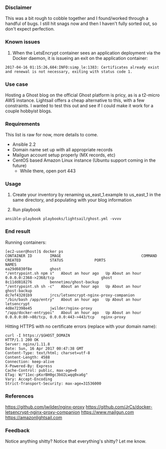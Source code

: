 ### Disclaimer
This was a bit rough to cobble together and I found/worked through a handful of bugs. I still hit snags now and then I haven't fully sorted out, so don't expect perfection.

### Known issues
1. When the LetsEncrypt container sees an application deployment via the Docker daemon, it is issueing an exit on the application container:
```
2017-04-16 01:15:26,604:INFO:simp_le:1383: Certificates already exist and renewal is not necessary, exiting with status code 1.
```

### Use case
Hosting a Ghost blog on the official Ghost platform is pricy, as is a t2-micro AWS instance. Lightsail offers a cheap alternative to this, with a few constraints. I wanted to test this out and see if I could make it work for a couple hobbyist blogs.

### Requirements
This list is raw for now, more details to come.

* Ansible 2.2
* Domain name set up with all appropriate records
* Mailgun account setup properly (MX records, etc)
* CentOS based Amazon Linux instance (Ubuntu support coming in the future)
  * While there, open port 443

### Usage
1. Create your inventory by renaming us_east_1.example to us_east_1 in the same directory, and populating with your blog information

2. Run playbook
```
ansible-playbook playbooks/lightsail/ghost.yml -vvvv
```

### End result
Running containers:
```
[ec2-user@host]$ docker ps
CONTAINER ID        IMAGE                                    COMMAND                  CREATED             STATUS              PORTS                                      NAMES
ea29d6030f8e        ghost                                    "/entrypoint.sh npm s"   About an hour ago   Up About an hour    0.0.0.0:2368->2368/tcp                     ghost
8c11dd818276        bennetimo/ghost-backup                   "/entrypoint.sh sh -c"   About an hour ago   Up About an hour                                               ghost-backup
dc7ef43201b9        jrcs/letsencrypt-nginx-proxy-companion   "/bin/bash /app/entry"   About an hour ago   Up About an hour                                               letsencrypt
4d8e72398e45        jwilder/nginx-proxy                      "/app/docker-entrypoi"   About an hour ago   Up About an hour    0.0.0.0:80->80/tcp, 0.0.0.0:443->443/tcp   nginx-proxy
```

Hitting HTTPS with no certificate errors (replace with your domain name):
```
curl -I https://$GHOST_DOMAIN
HTTP/1.1 200 OK
Server: nginx/1.11.8
Date: Sun, 16 Apr 2017 00:47:38 GMT
Content-Type: text/html; charset=utf-8
Content-Length: 4588
Connection: keep-alive
X-Powered-By: Express
Cache-Control: public, max-age=0
ETag: W/"11ec-pKxrBH0gc3bU2Lwqq0xa6g"
Vary: Accept-Encoding
Strict-Transport-Security: max-age=31536000
```
### References
https://github.com/jwilder/nginx-proxy
https://github.com/JrCs/docker-letsencrypt-nginx-proxy-companion
https://www.mailgun.com
https://amazonlightsail.com

### Feedback
Notice anything shitty? Notice that everything's shitty? Let me know.
